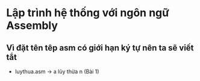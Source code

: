 # Lập trình hệ thống với ngôn ngữ Assembly
## Vì đặt tên têp asm có giới hạn ký tự nên ta sẽ viết tắt
- luythua.asm -> a lũy thừa n (Bài 1)

